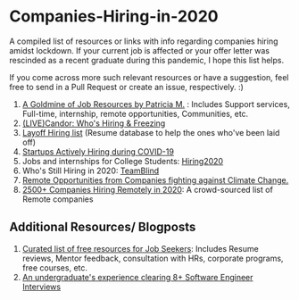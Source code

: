 # Companies-Hiring-in-2020
A compiled list of resources or links with info regarding companies hiring amidst lockdown. If your current job is affected or your offer letter was rescinded as a recent graduate during this pandemic, I hope this list helps.  

If you come across more such relevant resources or have a suggestion, feel free to send in a Pull Request or create an issue, respectively. :)

1. [A Goldmine of Job Resources by Patricia M.](https://docs.google.com/spreadsheets/d/1bbGCingPw5rnUTyC1WFcPq167rKR4ZaAEzm67ozjbds/htmlview) : Includes Support services, Full-time, internship, remote opportunities, Communities, etc.
1. [(LIVE)Candor: Who's Hiring & Freezing](https://candor.co/hiring-freezes/)
1. [Layoff Hiring list](https://candor.co/layoff-list/) (Resume database to help the ones who've been laid off)
1. [Startups Actively Hiring during COVID-19](https://docs.google.com/spreadsheets/d/15vTgoKSDjOsyvyh_MMHyPN1kUBdkUlZFV_mQCmfF89Y/htmlview#)
1. Jobs and internships for College Students: [Hiring2020](https://github.com/gcreddy42/hiring2020)
1. Who's Still Hiring in 2020: [TeamBlind](https://www.teamblind.com/whoshiring)
1. [Remote Opportunities from Companies fighting against Climate Change.](https://climate.careers/jobs/?q&l=remote)
1. [2500+ Companies Hiring Remotely in 2020](https://remotive.io/remote-companies): A crowd-sourced list of Remote companies


## Additional Resources/ Blogposts

1. [Curated list of free resources for Job Seekers](https://docs.google.com/spreadsheets/d/1HPZelBxsFJraQ0MgUHha6RRttkXvJKDBN0ihSUbeAIY/edit?fbclid=IwAR0pOX7tIkeru7NE9Evkwp4SqpfvvsJRGUPvAzIomaDW9Wv1UBMyMGTMWNk#gid=0): Includes Resume reviews, Mentor feedback, consultation with HRs, corporate programs, free courses, etc.
1. [An undergraduate's experience clearing 8+ Software Engineer Interviews](https://naman.sh/software-engineer-internship-interviews/)
